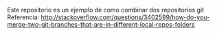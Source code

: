 Este repositorio es un ejemplo de como combinar dos repositorios git
Referencia: http://stackoverflow.com/questions/3402599/how-do-you-merge-two-git-branches-that-are-in-different-local-repos-folders
